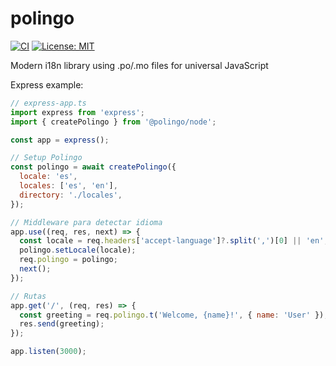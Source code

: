 # polingo
[![CI](https://github.com/ragnarok22/polingo/actions/workflows/ci.yml/badge.svg)](https://github.com/ragnarok22/polingo/actions/workflows/ci.yml)
[![License: MIT](https://img.shields.io/badge/License-MIT-yellow.svg)](LICENSE)

Modern i18n library using .po/.mo files for universal JavaScript


Express example:

```js
// express-app.ts
import express from 'express';
import { createPolingo } from '@polingo/node';

const app = express();

// Setup Polingo
const polingo = await createPolingo({
  locale: 'es',
  locales: ['es', 'en'],
  directory: './locales',
});

// Middleware para detectar idioma
app.use((req, res, next) => {
  const locale = req.headers['accept-language']?.split(',')[0] || 'en';
  polingo.setLocale(locale);
  req.polingo = polingo;
  next();
});

// Rutas
app.get('/', (req, res) => {
  const greeting = req.polingo.t('Welcome, {name}!', { name: 'User' });
  res.send(greeting);
});

app.listen(3000);
```

